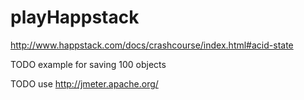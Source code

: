 # playHappstack

http://www.happstack.com/docs/crashcourse/index.html#acid-state

TODO example for saving 100 objects

TODO use http://jmeter.apache.org/
